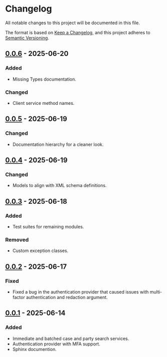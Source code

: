 # Changelog

All notable changes to this project will be documented in this file.

The format is based on [Keep a Changelog](https://keepachangelog.com/en/1.1.0/),
and this project adheres to [Semantic Versioning](https://semver.org/spec/v2.0.0.html).

## [0.0.6] - 2025-06-20

### Added

- Missing Types documentation.

### Changed

- Client service method names.

## [0.0.5] - 2025-06-19

### Changed

- Documentation hierarchy for a cleaner look.

## [0.0.4] - 2025-06-19

### Changed

- Models to align with XML schema definitions.

## [0.0.3] - 2025-06-18

### Added

- Test suites for remaining modules.

### Removed

- Custom exception classes.

## [0.0.2] - 2025-06-17

### Fixed

- Fixed a bug in the authentication provider that caused issues with multi-factor authentication and redaction argument. 

## [0.0.1] - 2025-06-14

### Added

- Immediate and batched case and party search services.
- Authentication provider with MFA support.
- Sphinx documention.

[0.0.1]: https://github.com/mcpcpc/pacersdk/releases/tag/0.0.1
[0.0.2]: https://github.com/mcpcpc/pacersdk/releases/tag/0.0.2
[0.0.3]: https://github.com/mcpcpc/pacersdk/releases/tag/0.0.3
[0.0.4]: https://github.com/mcpcpc/pacersdk/releases/tag/0.0.4
[0.0.5]: https://github.com/mcpcpc/pacersdk/releases/tag/0.0.5
[0.0.6]: https://github.com/mcpcpc/pacersdk/releases/tag/0.0.6
